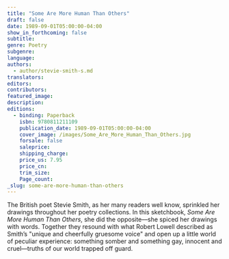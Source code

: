```yaml
---
title: "Some Are More Human Than Others"
draft: false
date: 1989-09-01T05:00:00-04:00
show_in_forthcoming: false
subtitle:
genre: Poetry
subgenre:
language:
authors:
  - author/stevie-smith-s.md
translators:
editors:
contributors:
featured_image:
description:
editions:
  - binding: Paperback
    isbn: 9780811211109
    publication_date: 1989-09-01T05:00:00-04:00
    cover_image: /images/Some_Are_More_Human_Than_Others.jpg
    forsale: false
    saleprice:
    shipping_charge:
    price_us: 7.95
    price_cn:
    trim_size:
    Page_count:
_slug: some-are-more-human-than-others
---
```


The British poet Stevie Smith, as her many readers well know, sprinkled her drawings throughout her poetry collections. In this sketchbook, _Some Are More Human Than Others_, she did the opposite––she spiced her drawings with words. Together they resound with what Robert Lowell described as Smith’s "unique and cheerfully gruesome voice" and open up a little world of peculiar experience: something somber and something gay, innocent and cruel––truths of our world trapped off guard.

